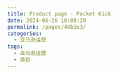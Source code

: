 ```yaml
---
title: Product page - Pocket Kick
date: 2024-06-26 16:08:20
permalink: /pages/49b2e3/
categories: 
  - 亚马逊运营
tags: 
  - 亚马逊运营
  - 类目
---
```

